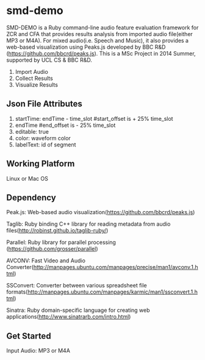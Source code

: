 smd-demo
========
SMD-DEMO is a Ruby command-line audio feature evaluation framework for ZCR and CFA that provides results analysis from imported audio file(either MP3 or M4A). For mixed audio(i.e. Speech and Music), it also provides a web-based visualization using Peaks.js developed by BBC R&amp;D (https://github.com/bbcrd/peaks.js). This is a MSc Project in 2014 Summer, supported by UCL CS & BBC R&amp;D.

1. Import Audio
2. Collect Results
3. Visualize Results


Json File Attributes
-----------
1. startTime: endTime - time_slot #start_offset is + 25% time_slot 
2. endTime #end_offset is - 25% time_slot
3. editable: true 
4. color: waveform color
5. labelText: id of segment


Working Platform
----------
Linux or Mac OS

Dependency
-----------
Peak.js: Web-based audio visualization(https://github.com/bbcrd/peaks.js)

Taglib: Ruby binding C++ library for reading metadata from audio files(http://robinst.github.io/taglib-ruby/)

Parallel: Ruby library for parallel processing (https://github.com/grosser/parallel)

AVCONV: Fast Video and Audio Converter(http://manpages.ubuntu.com/manpages/precise/man1/avconv.1.html)

SSConvert: Converter between various spreadsheet file formats(http://manpages.ubuntu.com/manpages/karmic/man1/ssconvert.1.html)


Sinatra: Ruby domain-specific language for creating web applications(http://www.sinatrarb.com/intro.html)

Get Started
-------------
Input Audio: MP3 or M4A

